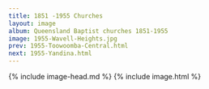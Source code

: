 ```yaml
---
title: 1851 -1955 Churches
layout: image
album: Queensland Baptist churches 1851-1955
image: 1955-Wavell-Heights.jpg
prev: 1955-Toowoomba-Central.html
next: 1955-Yandina.html
---
```

 {% include image-head.md %}
{% include image.html %}